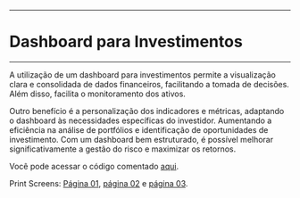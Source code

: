  ---
# Dashboard para Investimentos
---

A utilização de um dashboard para investimentos permite a visualização clara e consolidada de dados financeiros, facilitando a tomada de decisões. Além disso, facilita o monitoramento dos ativos.

Outro benefício é a personalização dos indicadores e métricas, adaptando o dashboard às necessidades específicas do investidor. Aumentando a eficiência na análise de portfólios e identificação de oportunidades de investimento. Com um dashboard bem estruturado, é possível melhorar significativamente a gestão do risco e maximizar os retornos.



Você pode acessar o código comentado [aqui](https://github.com/nogueiraguilherme/dashboard_investimentos/blob/main/Dashboard_para_Investimentos.ipynb).

Print Screens: [Página 01](https://github.com/nogueiraguilherme/dashboard_investimentos/blob/main/Pagina01.png), [página 02](https://github.com/nogueiraguilherme/dashboard_investimentos/blob/main/Pagina02.png) e [página 03](https://github.com/nogueiraguilherme/dashboard_investimentos/blob/main/Pagina03.png).
